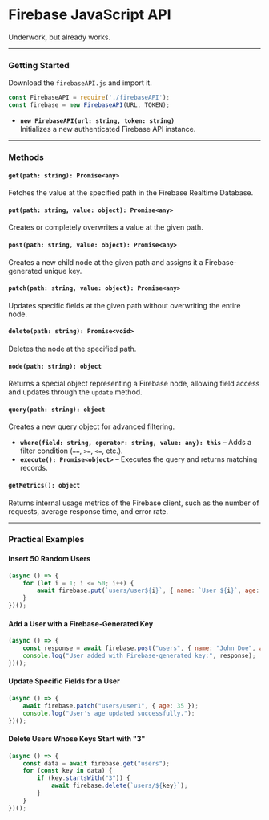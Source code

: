 # Firebase JavaScript API  

Underwork, but already works.

---

### Getting Started

Download the `firebaseAPI.js` and import it.

```javascript
const FirebaseAPI = require('./firebaseAPI');
const firebase = new FirebaseAPI(URL, TOKEN);
```

- **`new FirebaseAPI(url: string, token: string)`**  
  Initializes a new authenticated Firebase API instance.

---

### Methods

#### `get(path: string): Promise<any>`

Fetches the value at the specified path in the Firebase Realtime Database.

#### `put(path: string, value: object): Promise<any>`

Creates or completely overwrites a value at the given path.

#### `post(path: string, value: object): Promise<any>`

Creates a new child node at the given path and assigns it a Firebase-generated unique key.

#### `patch(path: string, value: object): Promise<any>`

Updates specific fields at the given path without overwriting the entire node.

#### `delete(path: string): Promise<void>`

Deletes the node at the specified path.

#### `node(path: string): object`

Returns a special object representing a Firebase node, allowing field access and updates through the `update` method.

#### `query(path: string): object`

Creates a new query object for advanced filtering.

- **`where(field: string, operator: string, value: any): this`** – Adds a filter condition (`==`, `>=`, `<=`, etc.).
- **`execute(): Promise<object>`** – Executes the query and returns matching records.

#### `getMetrics(): object`

Returns internal usage metrics of the Firebase client, such as the number of requests, average response time, and error rate.

---

### Practical Examples

#### Insert 50 Random Users
```javascript
(async () => {
    for (let i = 1; i <= 50; i++) {
        await firebase.put(`users/user${i}`, { name: `User ${i}`, age: Math.floor(Math.random() * 122) });
    }
})();
```

#### Add a User with a Firebase-Generated Key
```javascript
(async () => {
    const response = await firebase.post("users", { name: "John Doe", age: 30 });
    console.log("User added with Firebase-generated key:", response);
})();
```

#### Update Specific Fields for a User
```javascript
(async () => {
    await firebase.patch("users/user1", { age: 35 });
    console.log("User's age updated successfully.");
})();
```

#### Delete Users Whose Keys Start with "3"
```javascript
(async () => {
    const data = await firebase.get("users");
    for (const key in data) {
        if (key.startsWith("3")) {
            await firebase.delete(`users/${key}`);
        }
    }
})();
```
